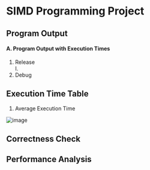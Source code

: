 # SIMD Programming Project

## Program Output
#### A. Program Output with Execution Times

1. Release <br />
I. 
3. Debug 

## Execution Time Table
1. Average Execution Time


![image](https://github.com/user-attachments/assets/3b5f2003-f502-49a4-9ce6-818db5970602)

## Correctness Check

## Performance Analysis
